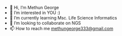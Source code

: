 - 👋 Hi, I’m Methun George
- 👀 I’m interested in YOU :)
- 🌱 I’m currently learning Msc. Life Science Informatics
- 💞️ I’m looking to collaborate on NGS
- 📫 How to reach me methungeorge333@gmail.com

<!---
georgejr45/georgejr45 is a ✨ special ✨ repository because its `README.md` (this file) appears on your GitHub profile.
You can click the Preview link to take a look at your changes.
--->
